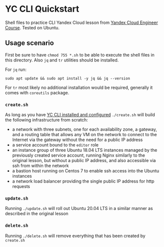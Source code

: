 # YC CLI Quickstart
Shell files to practice CLI Yandex Cloud lesson from [Yandex Cloud Engineer Course](https://practicum.yandex.ru/ycloud). 
Tested on Ubuntu.

## Usage scenario 
First be sure to have `chmod 755 *.sh` to be able to execute the shell files in this directory. Also `jq` and `tr` utilities should be installed.

For `jq` run:
```
sudo apt update && sudo apt install -y jq && jq --version
```
For `tr` most likely no additional installation would be required, generally it comes with `coreutils` package. 
### `create.sh`
As long as you have [YC CLI installed and configured](https://cloud.yandex.com/en-ru/docs/cli/quickstart) `./create.sh` will build the following infrastructure from scratch:
- a network with three subnets, one for each availability zone, a gateway, and a routing table that allows any VM on the network to connect to the Internet via the gateway without the need for a public IP address
- a service account bound to the `editor` role
- an instance group of three Ubuntu 18.04 LTS instances managed by the previously created service account, running Nginx similarly to the original lesson, but without a public IP address, and also accessible via ssh from within the network
- a bastion host running on Centos 7 to enable ssh access into the Ubuntu instances
- a network load balancer providing the single public IP address for http requests
### `update.sh`
Running `./update.sh` will roll out Ubuntu 20.04 LTS in a similar manner as described in the original lesson
### `delete.sh`
Running `./delete.sh` will remove everything that has been created by `create.sh`
